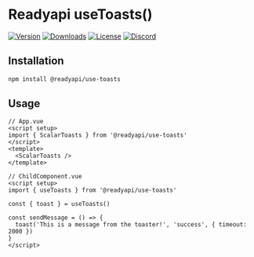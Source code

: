 # Readyapi useToasts()

[![Version](https://img.shields.io/npm/v/%40readyapi/use-toasts)](https://www.npmjs.com/package/@readyapi/use-toasts)
[![Downloads](https://img.shields.io/npm/dm/%40readyapi/use-toasts)](https://www.npmjs.com/package/@readyapi/use-toasts)
[![License](https://img.shields.io/npm/l/%40scalar%2Fuse-toasts)](https://www.npmjs.com/package/@readyapi/use-toasts)
[![Discord](https://img.shields.io/discord/1135330207960678410?style=flat&color=5865F2)](https://discord.gg/8HeZcRGPFS)

## Installation

```bash
npm install @readyapi/use-toasts
```

## Usage

```vue
// App.vue
<script setup>
import { ScalarToasts } from '@readyapi/use-toasts'
</script>
<template>
  <ScalarToasts />
</template>
```

```vue
// ChildComponent.vue
<script setup>
import { useToasts } from '@readyapi/use-toasts'

const { toast } = useToasts()

const sendMessage = () => {
  toast('This is a message from the toaster!', 'success', { timeout: 2000 })
}
</script>
```
